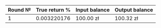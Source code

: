 | Round № | True return % | Input balance | Output balance |
|---------|---------------|---------------|----------------|
| 1       |   0.003220176 |     100.00 zł |      100.32 zł |
